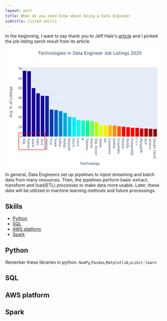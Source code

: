 ```yaml
---
layout: post
title: What do you need know about being a Data Engineer
subtitle: listed skills
---
```

In the beginning, I want to say thank you to Jeff Hale's [article](https://towardsdatascience.com/most-in-demand-tech-skills-for-data-engineers-58f4c1ca25ab) and I picked the job listing serch result from its article.
<img src="/img/posts/list.png" alt="search result" align="center"/>

In general, Data Engineers set up pipelines to injest streaming and batch data from many resources. Then, the pipelines perform basic extract, transform and load(ETL) processes to make data more usable. Later, these data will be utilized in machine learning methods and future processings.
## Skills
- [Python](#python)
- [SQL](#sql)
- [AWS platform](#aws-platform)
- [Spark](#spark)

## Python
Remerber these libraries in python. `NumPy`,`Pandas`,`Matplotlib`,`scikit-learn`
## SQL
## AWS platform
## Spark


